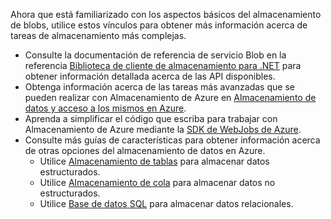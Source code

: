 
Ahora que está familiarizado con los aspectos básicos del almacenamiento de blobs, utilice estos vínculos para obtener más información acerca de tareas de almacenamiento más complejas.

- Consulte la documentación de referencia de servicio Blob en la referencia [Biblioteca de cliente de almacenamiento para .NET](http://go.microsoft.com/fwlink/?LinkID=390731) para obtener información detallada acerca de las API disponibles.
- Obtenga información acerca de las tareas más avanzadas que se pueden realizar con Almacenamiento de Azure en [Almacenamiento de datos y acceso a los mismos en Azure](https://msdn.microsoft.com/library/azure/gg433040.aspx).    
- Aprenda a simplificar el código que escriba para trabajar con Almacenamiento de Azure mediante la [SDK de WebJobs de Azure](../app-service/websites-dotnet-webjobs-sdk.md).
- Consulte más guías de características para obtener información acerca de otras opciones del almacenamiento de datos en Azure.
  - Utilice [Almacenamiento de tablas](./storage-dotnet-how-to-use-tables.md) para almacenar datos estructurados.
  - Utilice [Almacenamiento de cola](./storage-dotnet-how-to-use-queues.md) para almacenar datos no estructurados.
  - Utilice [Base de datos SQL](../sql-database/sql-database-dotnet-how-to-use.md) para almacenar datos relacionales.

<!---HONumber=Oct15_HO3-->